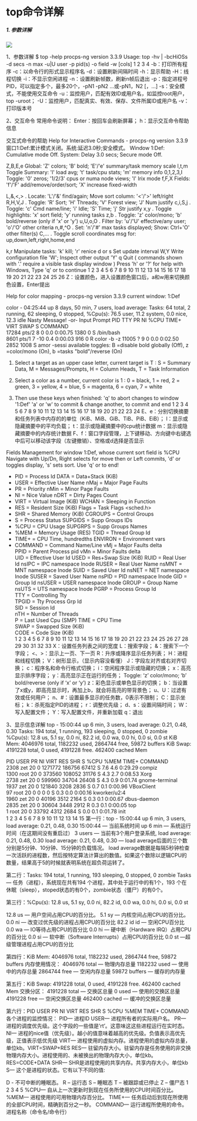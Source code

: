 # top命令详解

##### 1.   参数详解

![](F:\git-me\notes\ch2\top.png)

1、参数详解
$ top -help
  procps-ng version 3.3.9
Usage:
  top -hv | -bcHiOSs -d secs -n max -u|U user -p pid(s) -o field -w [cols]
1
2
3
4
-b：打印所有程序
-c：以命令行的形式显示程序名
-d：设置刷新间隔时间
-h：显示帮助
-H：线程切换
-i：不显示空闲进程
-n：设置刷新帧数，刷新n帧后退出
-p：指定进程号PID，可以指定多个，最多20个，-pN1 -pN2 …或-pN1，N2 [，…]
-s：安全模式，不能使用交互命令
-u：监控用户，匹配有效ID或用户名，如监控root用户，top -uroot；
-U：监控用户，匹配真实、有效、保存、文件所属ID或用户名
-v：打印版本号

2、交互命令
常用命令说明：
Enter：按回车会刷新屏幕；
h：显示交互命令帮助信息

交互式命令的帮助
Help for Interactive Commands - procps-ng version 3.3.9
窗口1:Def:累计模式关闭。系统:延迟3.0秒;安全模式。
Window 1:Def: Cumulative mode Off.  System: Delay 3.0 secs; Secure mode Off.

  Z,B,E,e   Global: 'Z' colors; 'B' bold; 'E'/'e' summary/task memory scale
  l,t,m     Toggle Summary: 'l' load avg; 't' task/cpu stats; 'm' memory info
  0,1,2,3,I Toggle: '0' zeros; '1/2/3' cpus or numa node views; 'I' Irix mode
  f,F,X     Fields: 'f'/'F' add/remove/order/sort; 'X' increase fixed-width

  L,&,<,> . Locate: 'L'/'&' find/again; Move sort column: '<'/'>' left/right
  R,H,V,J . Toggle: 'R' Sort; 'H' Threads; 'V' Forest view; 'J' Num justify
  c,i,S,j . Toggle: 'c' Cmd name/line; 'i' Idle; 'S' Time; 'j' Str justify
  x,y     . Toggle highlights: 'x' sort field; 'y' running tasks
  z,b     . Toggle: 'z' color/mono; 'b' bold/reverse (only if 'x' or 'y')
  u,U,o,O . Filter by: 'u'/'U' effective/any user; 'o'/'O' other criteria
  n,#,^O  . Set: 'n'/'#' max tasks displayed; Show: Ctrl+'O' other filter(s)
  C,...   . Toggle scroll coordinates msg for: up,down,left,right,home,end

  k,r       Manipulate tasks: 'k' kill; 'r' renice
  d or s    Set update interval
  W,Y       Write configuration file 'W'; Inspect other output 'Y'
  q         Quit
          ( commands shown with '.' require a visible task display window ) 
Press 'h' or '?' for help with Windows,
Type 'q' or <Esc> to continue 
1
2
3
4
5
6
7
8
9
10
11
12
13
14
15
16
17
18
19
20
21
22
23
24
25
26
Z：设置颜色，进入设置颜色窗口后，a和w用来切换颜色设置，Enter提出

Help for color mapping - procps-ng version 3.3.9
current window: 1:Def

   color - 04:25:44 up 8 days, 50 min,  7 users,  load average:
   Tasks:  64 total,   2 running,  62 sleeping,   0 stopped,
   %Cpu(s):  76.5 user,  11.2 system,   0.0 nice,  12.3 idle
    Nasty Message!   -or-  Input Prompt
     PID TTY     PR  NI %CPU    TIME+   VIRT SWAP S COMMAND    
   17284 pts/2    8   0  0.0   0:00.75  1380    0 S /bin/bash   
    8601 pts/1    7 -10  0.4   0:00.03   916    0 R color -b -z
   11005 ?        9   0  0.0   0:02.50  2852 1008 S amor -sessi
   available toggles: B =disable bold globally (Off),
       z =color/mono (On), b =tasks "bold"/reverse (On)

1) Select a target as an upper case letter, current target is  T :
   S = Summary Data,  M = Messages/Prompts,
   H = Column Heads,  T = Task Information
2) Select a color as a number, current color is  1 :
   0 = black,  1 = red,      2 = green,  3 = yellow,
   4 = blue,   5 = magenta,  6 = cyan,   7 = white

3) Then use these keys when finished:
   'q' to abort changes to window '1:Def'
   'a' or 'w' to commit & change another, <Enter> to commit and end
1
2
3
4
5
6
7
8
9
10
11
12
13
14
15
16
17
18
19
20
21
22
23
24
E、e：分别切换摘要和任务列表中内存的的单位（KiB、MiB、GiB、TiB、PiB、EiB）；
l：显示或隐藏摘要中的平均负载；
t：显示或隐藏摘要中的cpu统计数据
m：显示或隐藏摘要中的内存统计数据
F、f：窗口字段管理，上下键移动、方向键中右键选中后可以移动该字段（左键撤销）、空格或d选择是否显示

Fields Management for window 1:Def, whose current sort field is %CPU
  Navigate with Up/Dn, Right selects for move then <Enter> or Left commits,
  'd' or <Space> toggles display, 's' sets sort.  Use 'q' or <Esc> to end!

* PID     = Process Id             DATA    = Data+Stack (KiB)    
* USER    = Effective User Name    nMaj    = Major Page Faults   
* PR      = Priority               nMin    = Minor Page Faults   
* NI      = Nice Value             nDRT    = Dirty Pages Count   
* VIRT    = Virtual Image (KiB)    WCHAN   = Sleeping in Function
* RES     = Resident Size (KiB)    Flags   = Task Flags <sched.h>
* SHR     = Shared Memory (KiB)    CGROUPS = Control Groups      
* S       = Process Status         SUPGIDS = Supp Groups IDs     
* %CPU    = CPU Usage              SUPGRPS = Supp Groups Names   
* %MEM    = Memory Usage (RES)     TGID    = Thread Group Id     
* TIME+   = CPU Time, hundredths   ENVIRON = Environment vars    
* COMMAND = Command Name/Line      vMj     = Major Faults delta  
 PPID    = Parent Process pid     vMn     = Minor Faults delta  
 UID     = Effective User Id      USED    = Res+Swap Size (KiB) 
 RUID    = Real User Id           nsIPC   = IPC namespace Inode 
 RUSER   = Real User Name         nsMNT   = MNT namespace Inode 
 SUID    = Saved User Id          nsNET   = NET namespace Inode 
 SUSER   = Saved User Name        nsPID   = PID namespace Inode 
 GID     = Group Id               nsUSER  = USER namespace Inode
 GROUP   = Group Name             nsUTS   = UTS namespace Inode 
 PGRP    = Process Group Id    
 TTY     = Controlling Tty     
 TPGID   = Tty Process Grp Id  
 SID     = Session Id          
 nTH     = Number of Threads   
 P       = Last Used Cpu (SMP) 
 TIME    = CPU Time            
 SWAP    = Swapped Size (KiB)  
 CODE    = Code Size (KiB)     
1
2
3
4
5
6
7
8
9
10
11
12
13
14
15
16
17
18
19
20
21
22
23
24
25
26
27
28
29
30
31
32
33
X：设置任务列表之间的宽度
L：搜索字段；
&：搜索下一个字段；
<、>：显示上一页、下一页
R：升序或降序显示任务列表；
H：进程和线程切换；
V：树形显示，（显示内容没看懂）
J：字段左对齐或右对齐切换；
c：程序名和命令行格式切换；
i：空闲程序显示或隐藏的切换；
x：高亮显示排序字段；
y：高亮显示正在运行的任务；
Toggle: ‘z’ color/mono; ‘b’ bold/reverse (only if ‘x’ or ‘y’)
z：彩色显示或单色显示的切换；
b：当设置了x或y，即高亮显示时，再加上b，就会将高亮的带背景色；
u、U：过滤有效或任何用户；
n、#：设置最多显示的任务数，0表示不限制；
C：显示坐标；
k：杀死指定PID的进程；
r：调整优先级；
d、s：设置间隔时间；
W：写入配置文件；
Y：写入配置文件，并重新加载
q：退出

3、显示信息详解
top - 15:00:44 up 6 min,  3 users,  load average: 0.21, 0.48, 0.30
Tasks: 194 total,   1 running, 193 sleeping,   0 stopped,   0 zombie
%Cpu(s): 12.8 us,  5.1 sy,  0.0 ni, 82.2 id,  0.0 wa,  0.0 hi,  0.0 si,  0.0 st
KiB Mem:   4046976 total,  1182232 used,  2864744 free,    59872 buffers
KiB Swap:  4191228 total,        0 used,  4191228 free.   462400 cached Mem

  PID USER      PR  NI    VIRT    RES    SHR S %CPU %MEM     TIME+ COMMAND                                                                     
 2308 zet       20   0 1271772 186756  67412 S  7.6  4.6   0:29.29 compiz                                                                      
 1300 root      20   0  373560 108052  31176 S  4.3  2.7   0:08.53 Xorg                                                                        
 2738 zet       20   0  599960  34704  26408 S  4.3  0.9   0:01.74 gnome-terminal                                                              
 1937 zet       20   0  121840   3208   2836 S  0.7  0.1   0:00.96 VBoxClient                                                                  
   97 root      20   0       0      0      0 S  0.3  0.0   0:00.16 kworker/u2:4                                                                
 1960 zet       20   0   40196   3512   2164 S  0.3  0.1   0:00.67 dbus-daemon                                                                 
 2835 zet       20   0   30604   3448   2912 R  0.3  0.1   0:00.05 top                                                                         
    1 root      20   0   33792   4312   2684 S  0.0  0.1   0:01.78 init      
1
2
3
4
5
6
7
8
9
10
11
12
13
14
15
第一行：top - 15:00:44 up 6 min, 3 users, load average: 0.21, 0.48, 0.30
15:00:44 — 当前系统时间
up 6 min — 系统运行时间（在这期间没有重启过）
3 users	— 当前有3个用户登录系统, load average: 0.21, 0.48, 0.30
load average: 0.21, 0.48, 0.30 — load average后面的三个数分别是5分钟、10分钟、15分钟的负载情况。
load average数据是每隔5秒钟检查一次活跃的进程数，然后按特定算法计算出的数值。如果这个数除以逻辑CPU的数量，结果高于5的时候就表明系统在超负荷运转了。

第二行：Tasks: 194 total, 1 running, 193 sleeping, 0 stopped, 0 zombie
Tasks — 任务（进程），系统现在共有194 个进程，其中处于运行中的有1个，193 个在休眠（sleep），stoped状态的有0个，zombie状态（僵尸）的有0个。

第三行：%Cpu(s): 12.8 us, 5.1 sy, 0.0 ni, 82.2 id, 0.0 wa, 0.0 hi, 0.0 si, 0.0 st

12.8 us — 用户空间占用CPU的百分比。
5.1 sy — 内核空间占用CPU的百分比。
0.0 ni — 改变过优先级的进程占用CPU的百分比
82.2 id id — 空闲CPU百分比
0.0 wa — IO等待占用CPU的百分比
0.0 hi — 硬中断（Hardware IRQ）占用CPU的百分比
0.0 si — 软中断（Software Interrupts）占用CPU的百分比
0.0 st —超级管理进程占用CPU的百分比

第四行：KiB Mem: 4046976 total, 1182232 used, 2864744 free, 59872 buffers
内存使用情况：
4046976 total — 物理内存总量
1182232 used — 使用中的内存总量
2864744 free — 空闲内存总量
59872 buffers — 缓存的内存量

第五行：KiB Swap: 4191228 total, 0 used, 4191228 free. 462400 cached Mem
交换分区：
4191228 total — 交换区总量
0 used — 使用的交换区总量
4191228 free — 空闲交换区总量
462400 cached — 缓冲的交换区总量

第六行：PID USER PR NI VIRT RES SHR S %CPU %MEM TIME+ COMMAND
各个进程的监控情况：
PID— 进程ID
USER— 进程所有者的实际用户名。
PR— 进程的调度优先级。这个字段的一些值是’rt’。这意味这这些进程运行在实时态。
NI— 进程的nice值（优先级）。越小的值意味着越高的优先级。负值表示高优先级，正值表示低优先级
VIRT— 进程使用的虚拟内存。进程使用的虚拟内存总量，单位kb。VIRT=SWAP+RES
RES— 驻留内存大小。驻留内存是任务使用的非交换物理内存大小。进程使用的、未被换出的物理内存大小，单位kb。RES=CODE+DATA
SHR— SHR是进程使用的共享内存。共享内存大小，单位kb
S— 这个是进程的状态。它有以下不同的值:

D - 不可中断的睡眠态。
R – 运行态
S – 睡眠态
T – 被跟踪或已停止
Z – 僵尸态
1
2
3
4
5
%CPU— 自从上一次更新时到现在任务所使用的CPU时间百分比。
%MEM— 进程使用的可用物理内存百分比。
TIME+— 任务启动后到现在所使用的全部CPU时间，精确到百分之一秒。
COMMAND— 运行进程所使用的命令。进程名称（命令名/命令行）